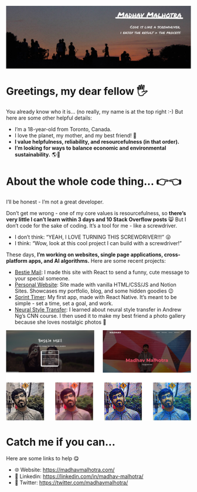 ![Header](./Header.jpg)
# Greetings, my dear fellow 🖐️
You already know who it is... (no really, my name is at the top right :-) But here are some other helpful details:
- I’m a 18-year-old from Toronto, Canada. 
- I love the planet, my mother, and my best friend! 💖
- **I value helpfulness, reliability, and resourcefulness (in that order).** 
- **I’m looking for ways to balance economic and environmental sustainability.** 🌎👔

# About the whole code thing... 👉👈
I’ll be honest - I’m not a great developer. 

Don’t get me wrong - one of my core values is resourcefulness, so **there’s very little I can’t learn within 3 days and 10 Stack Overflow posts** 😸
But I don’t code for the sake of coding. It’s a tool for me - like a screwdriver. 
- I don’t think: “YEAH, I LOVE TURNING THIS SCREWDRIVER!!!” 😜
- I think: “Wow, look at this cool project I can build with a screwdriver!” 

These days, **I’m working on websites, single page applications, cross-platform apps, and AI algorithms.** Here are some recent projects:
- [Bestie Mail](https://github.com/Madhav-Malhotra/bestie-mail): I made this site with React to send a funny, cute message to your special someone. 
- [Personal Website](https://github.com/Madhav-Malhotra/Madhav-Malhotra.github.io): Site made with vanilla HTML/CSS/JS and Notion Sites. Showcases my portfolio, blog, and some hidden goodies 😉
- [Sprint Timer](https://github.com/Madhav-Malhotra/sprint-timer-app): My first app, made with React Native. It’s meant to be simple - set a time, set a goal, and work. 
- [Neural Style Transfer](https://github.com/Madhav-Malhotra/neural-style-transfer): I learned about neural style transfer in Andrew Ng’s CNN course. I then used it to make my best friend a photo gallery because she loves nostalgic photos 🤗

![Projects screenshot](./Preview.png)

# Catch me if you can... 

Here are some links to help 😋
- 🌐  Website: https://madhavmalhotra.com/ 
- 👔  Linkedin: https://linkedin.com/in/madhav-malhotra/
- 💬  Twitter: https://twitter.com/madhavmalhotra/
